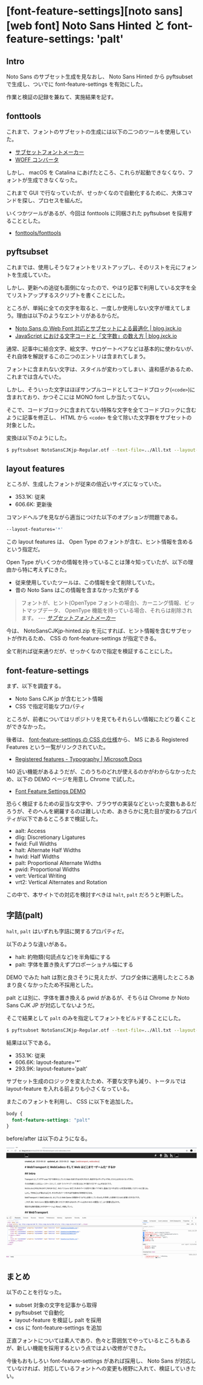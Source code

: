 # [font-feature-settings][noto sans][web font] Noto Sans Hinted と font-feature-settings: 'palt'

## Intro

Noto Sans のサブセット生成を見なおし、 Noto Sans Hinted から pyftsubset で生成し、ついでに font-feature-settings を有効にした。

作業と検証の記録を兼ねて、実施結果を記す。


## fonttools

これまで、フォントのサブセットの生成には以下の二つのツールを使用していた。

- [サブセットフォントメーカー](https://opentype.jp/subsetfontmk.htm)
- [WOFF コンバータ](https://opentype.jp/woffconv.htm)

しかし、 macOS を Catalina にあげたところ、これらが起動できなくなり、フォントが生成できなくなった。

これまで GUI で行なっていたが、せっかくなので自動化するために、大体コマンドを探し、プロセスを組んだ。

いくつかツールがあるが、今回は fonttools に同梱された pyftsubset を採用することとした。

- [fonttools/fonttools](https://github.com/fonttools/fonttools)


## pyftsubset

これまでは、使用しそうなフォントをリストアップし、そのリストを元にフォントを生成していた。

しかし、更新への追従も面倒になったので、やはり記事で利用している文字を全てリストアップするスクリプトを書くことにした。

ところが、単純に全ての文字を取ると、一度しか使用しない文字が増えてしまう。理由は以下のようなエントリがあるからだ。

- [Noto Sans の Web Font 対応とサブセットによる最適化 \| blog\.jxck\.io](https://blog.jxck.io/entries/2016-03-14/web-font-noto-sans.html)
- [JavaScript における文字コードと「文字数」の数え方 \| blog\.jxck\.io](https://blog.jxck.io/entries/2017-03-02/unicode-in-javascript.html)

通常、記事中に結合文字、絵文字、サロゲートペアなどは基本的に使わないが、それ自体を解説するこの二つのエントリは含まれてしまう。

フォントに含まれない文字は、スタイルが変わってしまい、違和感があるため、これまでは含んでいた。

しかし、そういった文字はほぼサンプルコードとしてコードブロック(`<code>`)に含まれており、かつそこには MONO font しか当たってない。

そこで、コードブロックに含まれてない特殊な文字を全てコードブロックに含むように記事を修正し、 HTML から `<code>` を全て除いた文字群をサブセットの対象とした。

変換は以下のようにした。


```sh
$ pyftsubset NotoSansCJKjp-Regular.otf --text-file=../All.txt --layout-features='*' --flavor=woff2 --output-file=NotoSansCJKjp-Regular-Jxck-20191011.woff2
```


## layout features

ところが、生成したフォントが従来の倍近いサイズになっていた。

- 353.1K: 従来
- 606.6K: 更新後

コマンドヘルプを見ながら適当につけた以下のオプションが問題である。


```sh
--layout-features='*'
```

この layout features は、 Open Type のフォントが含む、ヒント情報を含めるという指定だ。

Open Type がいくつかの情報を持っていることは薄々知っていたが、以下の理由から特に考えずにきた。

- 従来使用していたツールは、この情報を全て削除していた。
- 昔の Noto Sans はこの情報を含まなかった気がする

> フォントが、ヒント(OpenType フォントの場合)、カーニング情報、ビットマップデータ、 OpenType 機能を持っている場合、それらは削除されます。
> --- <cite>[サブセットフォントメーカー](https://opentype.jp/subsetfontmk.htm)</cite>

今は、 NotoSansCJKjp-hinted.zip を元にすれば、ヒント情報を含むサブセットが作れるため、 CSS の font-feature-settings が指定できる。

全て削れば従来通りだが、せっかくなので指定を検証することにした。


## font-feature-settings

まず、以下を調査する。

- Noto Sans CJK jp が含むヒント情報
- CSS で指定可能なプロパティ

ところが、前者についてはリポジトリを見てもそれらしい情報にたどり着くことができなかった。

後者は、 [font-feature-settings の CSS の仕様](https://drafts.csswg.org/css-fonts-3/#ref-OPENTYPE-FEATURES)から、 MS にある Registered Features という一覧がリンクされていた。

- [Registered features \- Typography \| Microsoft Docs](https://docs.microsoft.com/ja-jp/typography/opentype/spec/featurelist)

140 近い機能があるようだが、このうちのどれが使えるのかがわからなかったため、以下の DEMO ページを用意し Chrome で試した。

- [Font Feature Settings DEMO](http://labs.jxck.io/webfont/font-feature-settings.html)

恐らく検証するための妥当な文字や、ブラウザの実装などといった変数もあるだろうが、そのへんを網羅するのは難しいため、あきらかに見た目が変わるプロパティが以下であるところまで検証した。

- aalt: Access
- dlig: Discretionary Ligatures
- fwid: Full Widths
- halt: Alternate Half Widths
- hwid: Half Widths
- palt: Proportional Alternate Widths
- pwid: Proportional Widths
- vert: Vertical Writing
- vrt2: Vertical Alternates and Rotation

この中で、本サイトでの対応を検討すべきは `halt`, `palt` だろうと判断した。


## 字詰(palt)

`halt`, `palt` はいずれも字詰に関するプロパティだ。

以下のような違いがある。

- halt: 約物類(句読点など)を半角幅にする
- palt: 字体を置き換えずプロポーショナル幅にする

DEMO でみた halt は割と良さそうに見えたが、ブログ全体に適用したところあまり良くなかったため不採用とした。

palt とは別に、字体を置き換える pwid があるが、そちらは Chrome か Noto Sans CJK JP が対応してないようだ。

そこで結果として `palt` のみを指定してフォントをビルドすることにした。


```sh
$ pyftsubset NotoSansCJKjp-Regular.otf --text-file=../All.txt --layout-features='palt' --flavor=woff2 --output-file=NotoSansCJKjp-Regular-Jxck-20191011.woff2
```

結果は以下である。

- 353.1K: 従来
- 606.6K: layout-feature='*'
- 293.9K: layout-feature='palt'

サブセット生成のロジックを変えたため、不要な文字も減り、トータルでは layout-feature を入れる前よりも小さくなっている。

またこのフォントを利用し、 CSS に以下を追加した。


```css
body {
  font-feature-settings: "palt"
}
```

before/after は以下のようになる。

![font-feature-settings で palt を切り替えた時の字詰めの変化](font-feature-settings-palt.gif#1665x968 "font-feature-settings:'palt'")


## まとめ

以下のことを行なった。

- subset 対象の文字を記事から取得
- pyftsubset で自動化
- layout-feature を検証し palt を採用
- css に font-feature-settings を追加

正直フォントについては素人であり、色々と雰囲気でやっているところもあるが、新しい機能を採用するという点ではよい改修ができた。

今後もおもしろい font-feature-settings があれば採用し、 Noto Sans が対応していなければ、対応しているフォントへの変更も視野に入れて、検証していきたい。
